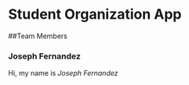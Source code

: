 # Student Organization App

##Team Members

### Joseph Fernandez

Hi, my name is *Joseph Fernandez*
